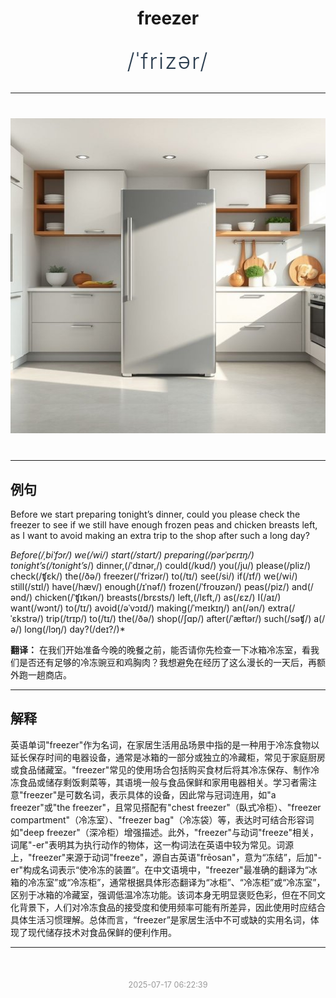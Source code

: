 <div align="center">

# freezer

<div style="margin: 30px 0;">
<h1 style="font-size: 2.5em; font-weight: 300; letter-spacing: 2px; margin: 0; color: #2c3e50;">
/ˈfrizər/
</h1>
</div>

</div>

---

<div align="center" style="margin: 40px 0;">

![freezer](images/freezer.png)

</div>

---

## 例句

Before we start preparing tonight’s dinner, could you please check the freezer to see if we still have enough frozen peas and chicken breasts left, as I want to avoid making an extra trip to the shop after such a long day?

*Before(/ˌbiˈfɔr/) we(/wi/) start(/stɑrt/) preparing(/pərˈpɛrɪŋ/) tonight’s(/tonight’s*/) dinner,(/ˈdɪnər,/) could(/kʊd/) you(/ju/) please(/pliz/) check(/ʧɛk/) the(/ðə/) freezer(/ˈfrizər/) to(/tɪ/) see(/si/) if(/ɪf/) we(/wi/) still(/stɪl/) have(/hæv/) enough(/ɪˈnəf/) frozen(/ˈfroʊzən/) peas(/piz/) and(/ənd/) chicken(/ˈʧɪkən/) breasts(/brɛsts/) left,(/lɛft,/) as(/ɛz/) I(/aɪ/) want(/wɔnt/) to(/tɪ/) avoid(/əˈvɔɪd/) making(/ˈmeɪkɪŋ/) an(/ən/) extra(/ˈɛkstrə/) trip(/trɪp/) to(/tɪ/) the(/ðə/) shop(/ʃɑp/) after(/ˈæftər/) such(/səʧ/) a(/ə/) long(/lɔŋ/) day?(/deɪ?/)*

**翻译：** 在我们开始准备今晚的晚餐之前，能否请你先检查一下冰箱冷冻室，看我们是否还有足够的冷冻豌豆和鸡胸肉？我想避免在经历了这么漫长的一天后，再额外跑一趟商店。

---

## 解释

英语单词"freezer"作为名词，在家居生活用品场景中指的是一种用于冷冻食物以延长保存时间的电器设备，通常是冰箱的一部分或独立的冷藏柜，常见于家庭厨房或食品储藏室。"freezer"常见的使用场合包括购买食材后将其冷冻保存、制作冷冻食品或储存剩饭剩菜等，其语境一般与食品保鲜和家用电器相关。学习者需注意"freezer"是可数名词，表示具体的设备，因此常与冠词连用，如"a freezer"或"the freezer"，且常见搭配有"chest freezer"（臥式冷柜）、"freezer compartment"（冷冻室）、"freezer bag"（冷冻袋）等，表达时可结合形容词如"deep freezer"（深冷柜）增强描述。此外，"freezer"与动词"freeze"相关，词尾"-er"表明其为执行动作的物体，这一构词法在英语中较为常见。词源上，"freezer"来源于动词"freeze"，源自古英语"frēosan"，意为“冻结”，后加"-er"构成名词表示“使冷冻的装置”。在中文语境中，"freezer"最准确的翻译为“冰箱的冷冻室”或“冷冻柜”，通常根据具体形态翻译为“冰柜”、“冷冻柜”或“冷冻室”，区别于冰箱的冷藏室，强调低温冷冻功能。该词本身无明显褒贬色彩，但在不同文化背景下，人们对冷冻食品的接受度和使用频率可能有所差异，因此使用时应结合具体生活习惯理解。总体而言，“freezer”是家居生活中不可或缺的实用名词，体现了现代储存技术对食品保鲜的便利作用。


---

<div align="center" style="margin-top: 50px;">
<small style="color: #999; font-size: 0.9em;">2025-07-17 06:22:39</small>
</div>
